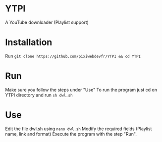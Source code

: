 # YTPI
A YouTube downloader (Playlist support) 
# Installation
Run `git clone https://github.com/pixiwebdevfr/YTPI && cd YTPI`

# Run
Make sure you follow the steps under "Use"
To run the program just cd on YTPI directory and run `sh dwl.sh`

# Use

Edit the file dwl.sh using `nano dwl.sh`
Modify the required fields (Playlist name, link and format)
Execute the program with the step "Run".
